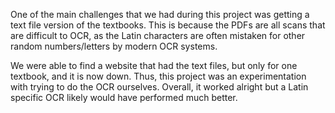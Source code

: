 One of the main challenges that we had during this project was getting a text file version of the textbooks. This is because the PDFs are all scans that are difficult to OCR, as the Latin characters are often mistaken for other random numbers/letters by modern OCR systems.

We were able to find a website that had the text files, but only for one textbook, and it is now down. Thus, this project was an experimentation with trying to do the OCR ourselves. Overall, it worked alright but a Latin specific OCR likely would have performed much better. 